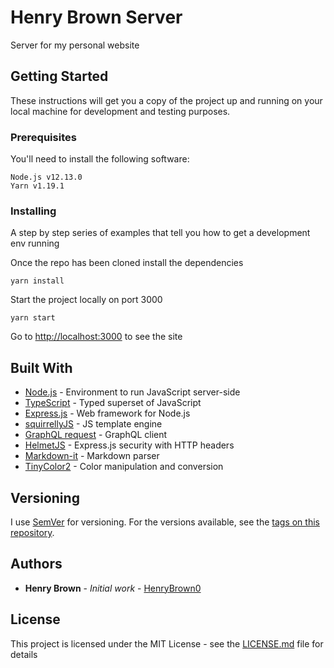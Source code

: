 # Henry Brown Server

Server for my personal website

## Getting Started

These instructions will get you a copy of the project up and running on your
local machine for development and testing purposes.

### Prerequisites

You'll need to install the following software:

```
Node.js v12.13.0
Yarn v1.19.1
```

### Installing

A step by step series of examples that tell you how to get a development env
running

Once the repo has been cloned install the dependencies

```
yarn install
```

Start the project locally on port 3000

```
yarn start
```

Go to [http://localhost:3000](http://localhost:3000) to see the site

## Built With

* [Node.js](https://nodejs.org/) - Environment to run JavaScript server-side
* [TypeScript](https://typescriptlang.org/) - Typed superset of JavaScript
* [Express.js](https://expressjs.com/) - Web framework for Node.js
* [squirrellyJS](https://squirrelly.js.org/) - JS template engine
* [GraphQL request](https://github.com/prisma-labs/graphql-request) - GraphQL
client
* [HelmetJS](https://helmetjs.github.io/) - Express.js security with HTTP
headers
* [Markdown-it](https://markdown-it.github.io/) - Markdown parser
* [TinyColor2](https://bgrins.github.io/TinyColor/) - Color manipulation and
conversion

## Versioning

I use [SemVer](https://semver.org/) for versioning. For the versions available,
see the
[tags on this repository](https://github.com/HenryBrown0/henry-brown-server/tags).

## Authors

* **Henry Brown** - *Initial work* -
[HenryBrown0](https://github.com/HenryBrown0)

## License

This project is licensed under the MIT License - see the
[LICENSE.md](https://github.com/HenryBrown0/henry-brown-server/blob/release/LICENSE)
file for details